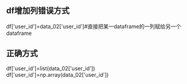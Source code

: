 ## df增加列错误方式
df['user_id']=data_02['user_id']#直接把某一dataframe的一列赋给另一个dataframe  
## 正确方式
df['user_id']=list(data_02['user_id'])  
df['user_id']=np.array(data_02['user_id'])  

